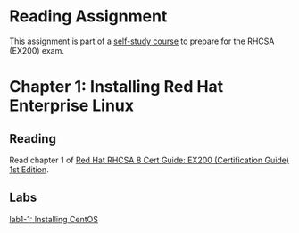 # Reading Assignment
This assignment is part of a [self-study course](../README.md) to prepare for the RHCSA (EX200) exam.
# Chapter 1: Installing Red Hat Enterprise Linux

## Reading
Read chapter 1 of [Red Hat RHCSA 8 Cert Guide: EX200 (Certification Guide) 1st Edition](https://www.amazon.com/Red-RHCSA-Cert-Guide-Certification-dp-0135938139/dp/0135938139).
## Labs
[lab1-1: Installing CentOS](lab1-1.md)</br>
